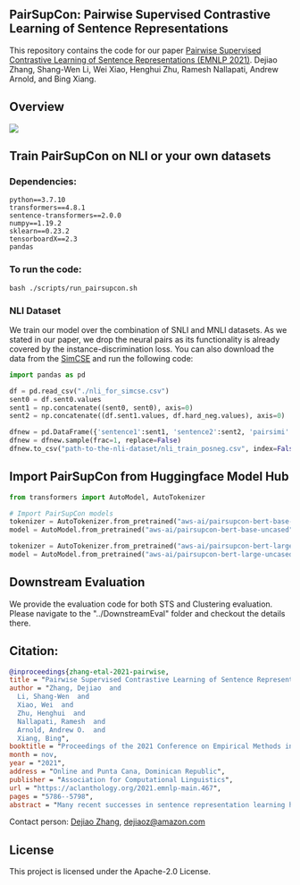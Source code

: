 ## PairSupCon: Pairwise Supervised Contrastive Learning of Sentence Representations  

This repository contains the code for our paper [Pairwise Supervised Contrastive Learning of Sentence Representations (EMNLP 2021)](https://aclanthology.org/2021.emnlp-main.467/). Dejiao Zhang, Shang-Wen Li, Wei Xiao, Henghui Zhu, Ramesh Nallapati, Andrew Arnold, and Bing Xiang.


## Overview
![](figure/VaSCL.png)


## Train PairSupCon on NLI or your own datasets 

### Dependencies:
    python==3.7.10 
    transformers==4.8.1
    sentence-transformers==2.0.0
    numpy==1.19.2
    sklearn==0.23.2
    tensorboardX==2.3
    pandas 
   

### To run the code:
    bash ./scripts/run_pairsupcon.sh


### NLI Dataset

We train our model over the combination of SNLI and MNLI datasets. As we stated in our paper, we drop the neural pairs as its functionality is already covered by the instance-discrimination loss. You can also download the data from the [SimCSE](https://github.com/princeton-nlp/SimCSE/blob/main/data/download_nli.sh) and run the following code:

```python
import pandas as pd

df = pd.read_csv("./nli_for_simcse.csv")
sent0 = df.sent0.values
sent1 = np.concatenate((sent0, sent0), axis=0)
sent2 = np.concatenate((df.sent1.values, df.hard_neg.values), axis=0)

dfnew = pd.DataFrame({'sentence1':sent1, 'sentence2':sent2, 'pairsimi': np.array([1]*len(sent0) + [0]*len(sent0))})
dfnew = dfnew.sample(frac=1, replace=False)
dfnew.to_csv("path-to-the-nli-dataset/nli_train_posneg.csv", index=False)

```



## Import PairSupCon from Huggingface Model Hub
```python
from transformers import AutoModel, AutoTokenizer

# Import PairSupCon models
tokenizer = AutoTokenizer.from_pretrained("aws-ai/pairsupcon-bert-base-uncased")
model = AutoModel.from_pretrained("aws-ai/pairsupcon-bert-base-uncased")

tokenizer = AutoTokenizer.from_pretrained("aws-ai/pairsupcon-bert-large-uncased")
model = AutoModel.from_pretrained("aws-ai/pairsupcon-bert-large-uncased")

```



## Downstream Evaluation

We provide the evaluation code for both STS and Clustering evaluation. Please navigate to the "../DownstreamEval" folder and checkout the details there. 

    



## Citation:
```bibtex 
@inproceedings{zhang-etal-2021-pairwise,
title = "Pairwise Supervised Contrastive Learning of Sentence Representations",
author = "Zhang, Dejiao  and
  Li, Shang-Wen  and
  Xiao, Wei  and
  Zhu, Henghui  and
  Nallapati, Ramesh  and
  Arnold, Andrew O.  and
  Xiang, Bing",
booktitle = "Proceedings of the 2021 Conference on Empirical Methods in Natural Language Processing",
month = nov,
year = "2021",
address = "Online and Punta Cana, Dominican Republic",
publisher = "Association for Computational Linguistics",
url = "https://aclanthology.org/2021.emnlp-main.467",
pages = "5786--5798",
abstract = "Many recent successes in sentence representation learning have been achieved by simply fine-tuning on the Natural Language Inference (NLI) datasets with triplet loss or siamese loss. Nevertheless, they share a common weakness: sentences in a contradiction pair are not necessarily from different semantic categories. Therefore, optimizing the semantic entailment and contradiction reasoning objective alone is inadequate to capture the high-level semantic structure. The drawback is compounded by the fact that the vanilla siamese or triplet losses only learn from individual sentence pairs or triplets, which often suffer from bad local optima. In this paper, we propose PairSupCon, an instance discrimination based approach aiming to bridge semantic entailment and contradiction understanding with high-level categorical concept encoding. We evaluate PairSupCon on various downstream tasks that involve understanding sentence semantics at different granularities. We outperform the previous state-of-the-art method with 10{\%}{--}13{\%} averaged improvement on eight clustering tasks, and 5{\%}{--}6{\%} averaged improvement on seven semantic textual similarity (STS) tasks."}
```
    

Contact person: [Dejiao Zhang](https://www.amazon.science/author/deijao-zhang), [dejiaoz@amazon.com](dejiaoz@amazon.com)


## License

This project is licensed under the Apache-2.0 License.
    




